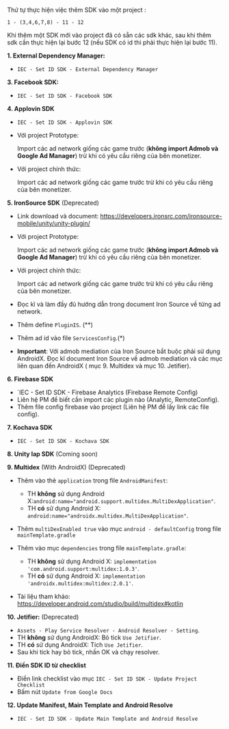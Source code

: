 Thứ tự thực hiện việc thêm SDK vào một project :

`1 - (3,4,6,7,8) - 11 - 12`

Khi thêm một SDK mới vào project đã có sẵn các sdk khác, sau khi thêm sdk cần thực hiện lại bước 12 (nếu SDK có id thì phải thực hiện lại bước 11).

**1. External Dependency Manager:**

* `IEC - Set ID SDK - External Dependency Manager`

**3. Facebook SDK:**

* `IEC - Set ID SDK - Facebook SDK`

**4. Applovin SDK**

* `IEC - Set ID SDK - Applovin SDK`

* Với project Prototype: 

  Import các ad network giống các game trước (**không import Admob và Google Ad Manager**) trừ khi có yêu cầu riêng của bên monetizer.

* Với project chính thức:

  Import các ad network giống các game trước trừ khi có yêu cầu riêng của bên monetizer.

**5. IronSource SDK** (Deprecated)

* Link download và document: https://developers.ironsrc.com/ironsource-mobile/unity/unity-plugin/

* Với project Prototype: 

  Import các ad network giống các game trước (**không import Admob và Google Ad Manager**) trừ khi có yêu cầu riêng của bên monetizer.

* Với project chính thức:

  Import các ad network giống các game trước trừ khi có yêu cầu riêng của bên monetizer.

* Đọc kĩ và làm đầy đủ hướng dẫn trong document Iron Source về từng ad network.
* Thêm define `PluginIS`. (**)
* Thêm ad id vào file `ServicesConfig`.(*)
* **Important**: Với admob mediation của Iron Source bắt buộc phải sử dụng AndroidX. Đọc kĩ document Iron Source về admob mediation và các mục liên quan đến AndroidX ( mục 9. Multidex và mục 10. Jetifier).

**6. Firebase SDK**

* `IEC - Set ID SDK - Firebase Analytics (Firebase Remote Config)
* Liên hệ PM để biết cần import các plugin nào (Analytic, RemoteConfig).
* Thêm file config firebase vào project (Liên hệ PM để lấy link các file config).

**7. Kochava SDK**

* `IEC - Set ID SDK - Kochava SDK`

**8. Unity Iap SDK** (Coming soon)

**9. Multidex** (With AndroidX) (Deprecated)

* Thêm vào thẻ `application` trong file `AndroidManifest`:
  * TH **không** sử dụng Android X:`android:name="android.support.multidex.MultiDexApplication"`.
  * TH **có** sử dụng Android X: `android:name="androidx.multidex.MultiDexApplication"`.
* Thêm `multiDexEnabled true` vào mục `android - defaultConfig` trong file `mainTemplate.gradle`
* Thêm  vào mục `dependencies` trong file `mainTemplate.gradle`:
  * TH **không** sử dụng Android X: `implementation 'com.android.support:multidex:1.0.3'`.
  * TH **có** sử dụng Android X: `implementation 'androidx.multidex:multidex:2.0.1'`.

* Tài liệu tham khảo: https://developer.android.com/studio/build/multidex#kotlin

**10. Jetifier:** (Deprecated)

* `Assets - Play Service Resolver - Android Resolver - Setting`.
* TH **không** sử dụng AndroidX: Bỏ tick `Use Jetifier`.
* TH **có** sử dụng AndroidX: Tích `Use Jetifier`.
* Sau khi tick hay bỏ tick, nhấn OK và chạy resolver.

**11. Điền SDK ID từ checklist**

* Điền link checklist vào mục `IEC - Set ID SDK - Update Project Checklist`
* Bấm nút `Update from Google Docs`

**12. Update Manifest, Main Template and Android Resolve**
* `IEC - Set ID SDK - Update Main Template and Android Resolve`